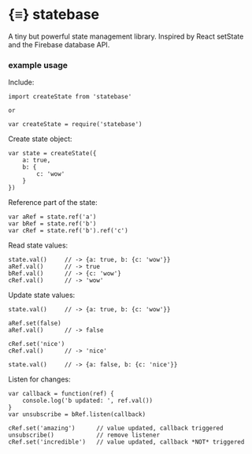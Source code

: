 # {≡} statebase
A tiny but powerful state management library. Inspired by React setState and the Firebase database API.

### example usage

Include:
```
import createState from 'statebase'

or 

var createState = require('statebase')
```

Create state object:
```
var state = createState({
    a: true,
    b: {
        c: 'wow'
    }
})
```

Reference part of the state:
```
var aRef = state.ref('a')
var bRef = state.ref('b')
var cRef = state.ref('b').ref('c')
```
Read state values:
```
state.val()     // -> {a: true, b: {c: 'wow'}}
aRef.val()      // -> true
bRef.val()      // -> {c: 'wow'}
cRef.val()      // -> 'wow'
```

Update state values:
```
state.val()     // -> {a: true, b: {c: 'wow'}}

aRef.set(false)
aRef.val()      // -> false

cRef.set('nice')
cRef.val()      // -> 'nice'

state.val()     // -> {a: false, b: {c: 'nice'}}
```

Listen for changes:
```
var callback = function(ref) {
    console.log('b updated: ', ref.val())
}
var unsubscribe = bRef.listen(callback)

cRef.set('amazing')      // value updated, callback triggered
unsubscribe()            // remove listener
cRef.set('incredible')   // value updated, callback *NOT* triggered
```
